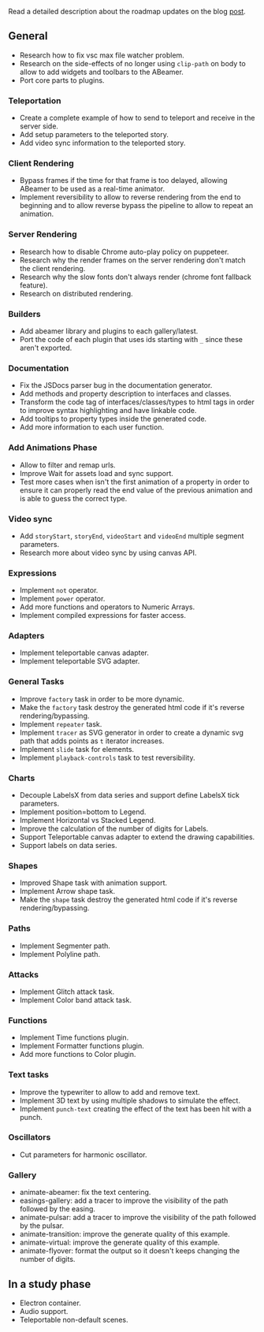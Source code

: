 
Read a detailed description about the roadmap updates on the blog [post](https://www.abeamer.com/blog/2018/07/04/website-published-roadmap-updates.html#roadmap-updates).

## General

- Research how to fix vsc max file watcher problem.
- Research on the side-effects of no longer using `clip-path` on body to allow to add widgets and toolbars to the ABeamer.
- Port core parts to plugins.

### Teleportation
- Create a complete example of how to send to teleport and receive in the server side.
- Add setup parameters to the teleported story.
- Add video sync information to the teleported story.

### Client Rendering
- Bypass frames if the time for that frame is too delayed, allowing ABeamer to be used as a real-time animator.
- Implement reversibility to allow to reverse rendering from the end to beginning
and to allow reverse bypass the pipeline to allow to repeat an animation.

### Server Rendering
- Research how to disable Chrome auto-play policy on puppeteer.
- Research why the render frames on the server rendering don't match the client rendering.
- Research why the slow fonts don't always render (chrome font fallback feature).
- Research on distributed rendering.

### Builders
- Add abeamer library and plugins to each gallery/latest.
- Port the code of each plugin that uses ids starting with `_` since these aren't exported.

### Documentation
- Fix the JSDocs parser bug in the documentation generator.
- Add methods and property description to interfaces and classes.
- Transform the code tag of interfaces/classes/types to html tags in order to improve syntax highlighting
and have linkable code.
- Add tooltips to property types inside the generated code.
- Add more information to each user function.

### Add Animations Phase
- Allow to filter and remap urls.
- Improve Wait for assets load and sync support.
- Test more cases when isn't the first animation of a property in order to
ensure it can properly read the end value of the previous animation and is able to guess the correct type.

### Video sync
- Add `storyStart`, `storyEnd`, `videoStart` and `videoEnd` multiple segment parameters.
- Research more about video sync by using canvas API.

### Expressions
- Implement `not` operator.
- Implement `power` operator.
- Add more functions and operators to Numeric Arrays.
- Implement compiled expressions for faster access.

### Adapters
- Implement teleportable canvas adapter.
- Implement teleportable SVG adapter.

### General Tasks
- Improve `factory` task in order to be more dynamic.
- Make the `factory` task destroy the generated html code if it's reverse rendering/bypassing.
- Implement `repeater` task.
- Implement `tracer` as SVG generator in order to create a dynamic svg path that adds points
as `t` iterator increases.
- Implement `slide` task for elements.
- Implement `playback-controls` task to test reversibility.

### Charts
- Decouple LabelsX from data series and support define LabelsX tick parameters.
- Implement position=bottom to Legend.
- Implement Horizontal vs Stacked Legend.
- Improve the calculation of the number of digits for Labels.
- Support Teleportable canvas adapter to extend the drawing capabilities.
- Support labels on data series.

### Shapes
- Improved Shape task with animation support.
- Implement Arrow shape task.
- Make the `shape` task destroy the generated html code if it's reverse rendering/bypassing.

### Paths
- Implement Segmenter path.
- Implement Polyline path.

### Attacks
- Implement Glitch attack task.
- Implement Color band attack task.

### Functions
- Implement Time functions plugin.
- Implement Formatter functions plugin.
- Add more functions to Color plugin.

### Text tasks
- Improve the typewriter to allow to add and remove text.
- Implement 3D text by using multiple shadows to simulate the effect.
- Implement `punch-text` creating the effect of the text has been hit with a punch.

### Oscillators
- Cut parameters for harmonic oscillator.

### Gallery
- animate-abeamer: fix the text centering.
- easings-gallery: add a tracer to improve the visibility of the path followed by the easing.
- animate-pulsar: add a tracer to improve the visibility of the path followed by the pulsar.
- animate-transition: improve the generate quality of this example.
- animate-virtual: improve the generate quality of this example.
- animate-flyover: format the output so it doesn't keeps changing the number of digits.

## In a study phase

- Electron container.
- Audio support.
- Teleportable non-default scenes.
